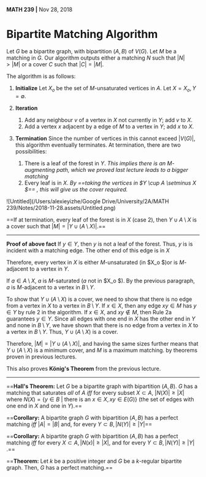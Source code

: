 __MATH 239 |__ Nov 28, 2018

# Bipartite Matching Algorithm

Let $G$ be a bipartite graph, with bipartition $(A, B)$ of $V(G)$. Let $M$ be a matching in $G$. Our algorithm outputs either a matching $N$ such that $|N| > |M|$ or a cover $C$ such that $|C| = |M|$.

The algorithm is as follows:

1. __Initialize__
   Let $X_o$ be the set of $M$-unsaturated vertices in $A$. Let $X = X_o, Y = \emptyset$.
2. __Iteration__
   1. Add any neighbour $v$ of a vertex in $X$ not currently in $Y$; add $v$ to $X$.
   2. Add a vertex $x$ adjacent by a edge of $M$ to a vertex in $Y$; add $x$ to $X$.

3. **Termination**
   Since the number of vertices in this cannot exceed $|V(G)|$, this algorithm eventually terminates. At termination, there are two possibilities:
   1. There is a leaf of the forest in $Y$. _This implies there is an $M$-augmenting path, which we proved last lecture leads to a bigger matching_
   2. Every leaf is in $X$. _By ==taking the vertices in $Y \cup A \setminus X $== , this will give us the cover required._

![Untitled](/Users/alexieyizhe/Google Drive/University/2A/MATH 239/Notes/2018-11-28.assets/Untitled.png)

==If at termination, every leaf of the forest is in $X$ (case 2), then $Y \cup A \setminus X$ is a cover such that $|M| = |Y \cup (A \setminus X)|$.==

---

__Proof of above fact__
If $y \in Y$, then $y$ is not a leaf of the forest. Thus, $y$ is is incident with a matching edge. The other end of this edge is in $X$

Therefore, every vertex in $X$ is either $M$-unsaturated (in $X_o $)or is $M$-adjacent to a vertex in $Y$. 

If $a \in A\setminus X$, $a$ is $M$-saturated ($a$ not in $X_o $). By the previous paragraph, $a$ is $M$-adjacent to a vertex in $B \setminus Y$. 

To show that $Y \cup (A \setminus X)$ is a cover, we need to show that there is no edge from a vertex in $X$ to a vertex in $B \setminus Y$.
If $x \in X$, then any edge $xy \in M$ has $y \in Y$ by rule 2 in the algorithm.
If $x \in X$, and $xy \not\in M$,  then Rule 2a guarantees $y \in Y$.
Since all edges with one end in $X$ has the other end in $Y$ and none in $B \setminus Y$, we have shown that there is no edge from a vertex in $X$ to a vertex in $B \setminus Y$. Thus, $Y \cup (A \setminus X)$ is a cover.

Therefore, $|M| = |Y \cup (A \setminus X)|​$, and having the same sizes further means that $Y \cup (A \setminus X)​$ is a minimum cover, and $M​$ is a maximum matching. by theorems proven in previous lectures.

This also proves __König's Theorem__ from the previous lecture.

---

==__Hall's Theorem:__ Let $G$ be a bipartite graph with bipartition $(A, B)$. $G$ has a matching that saturates _all_ of $A$ _iff_ for every subset $X \subset A$, $|N(X)| \geq |X|$ where $N(X) = \{y \in B \ | \ \text{there is an } x\in X, xy \in E(G)\}$ (the set of edges with one end in $X$ and one in $Y$).== 

==__Corollary:__ A bipartite graph $G$ with bipartition $(A, B)$ has a perfect matching _iff_ $|A| = |B|$ and, for every $Y \subset B, |N(Y)| \geq |Y|$==

==__Corollary:__ A bipartite graph $G$ with bipartition $(A, B)$ has a perfect matching _iff_ for every $X \subset A, |N(x)| \geq |X|$, and for every $Y \subset B, |N(Y)| \geq |Y|$ .==

==__Theorem:__ Let $k$ be a positive integer and $G$ be a $k$-regular bipartite graph. Then, $G$ has a perfect matching.==